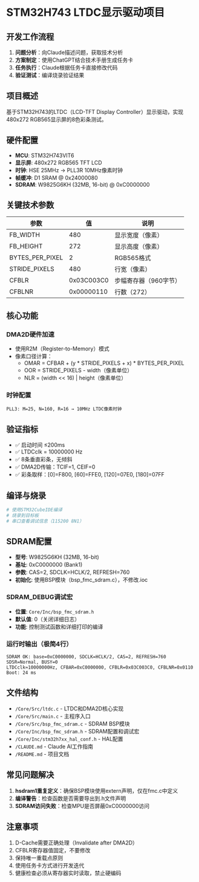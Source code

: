 # STM32H743 LTDC显示驱动项目

## 开发工作流程
1. **问题分析**：向Claude描述问题，获取技术分析
2. **方案制定**：使用ChatGPT结合技术手册生成任务卡
3. **任务执行**：Claude根据任务卡直接修改代码
4. **验证测试**：编译烧录验证结果

## 项目概述
基于STM32H743的LTDC（LCD-TFT Display Controller）显示驱动，实现480x272 RGB565显示屏的8色彩条测试。

## 硬件配置
- **MCU**: STM32H743VIT6
- **显示屏**: 480x272 RGB565 TFT LCD
- **时钟**: HSE 25MHz → PLL3R 10MHz像素时钟
- **帧缓冲**: D1 SRAM @ 0x24000080
- **SDRAM**: W9825G6KH (32MB, 16-bit) @ 0xC0000000

## 关键技术参数
| 参数 | 值 | 说明 |
|-----|-----|-----|
| FB_WIDTH | 480 | 显示宽度（像素） |
| FB_HEIGHT | 272 | 显示高度（像素） |
| BYTES_PER_PIXEL | 2 | RGB565格式 |
| STRIDE_PIXELS | 480 | 行宽（像素） |
| CFBLR | 0x03C003C0 | 步幅寄存器（960字节） |
| CFBLNR | 0x00000110 | 行数（272） |

## 核心功能
### DMA2D硬件加速
- 使用R2M（Register-to-Memory）模式
- 像素口径计算：
  - OMAR = CFBAR + (y * STRIDE_PIXELS + x) * BYTES_PER_PIXEL
  - OOR = STRIDE_PIXELS - width（像素单位）
  - NLR = (width << 16) | height（像素单位）

### 时钟配置
```
PLL3: M=25, N=160, R=16 → 10MHz LTDC像素时钟
```

## 验证指标
- ✅ 启动时间 ≤200ms
- ✅ LTDCclk = 10000000 Hz
- ✅ 8条垂直彩条，无倾斜
- ✅ DMA2D传输：TCIF=1, CEIF=0
- ✅ 彩条取样：[0]=F800, [60]=FFE0, [120]=07E0, [180]=07FF

## 编译与烧录
```bash
# 使用STM32CubeIDE编译
# 烧录到目标板
# 串口查看调试信息（115200 8N1）
```

## SDRAM配置
- **型号**: W9825G6KH (32MB, 16-bit)
- **基址**: 0xC0000000 (Bank1)
- **参数**: CAS=2, SDCLK=HCLK/2, REFRESH=760
- **初始化**: 使用BSP模块（bsp_fmc_sdram.c），不修改.ioc

### SDRAM_DEBUG调试宏
- **位置**: `Core/Inc/bsp_fmc_sdram.h`
- **默认值**: 0（关闭详细日志）
- **功能**: 控制测试函数和详细打印的编译

### 运行时输出（极简4行）
```
SDRAM OK: base=0xC0000000, SDCLK=HCLK/2, CAS=2, REFRESH=760
SDSR=Normal, BUSY=0
LTDCclk≈10000000Hz, CFBAR=0xC0000000, CFBLR=0x03C003C0, CFBLNR=0x0110
Boot: 24 ms
```

## 文件结构
- `/Core/Src/ltdc.c` - LTDC和DMA2D核心实现
- `/Core/Src/main.c` - 主程序入口
- `/Core/Src/bsp_fmc_sdram.c` - SDRAM BSP模块
- `/Core/Inc/bsp_fmc_sdram.h` - SDRAM配置和调试宏
- `/Core/Inc/stm32h7xx_hal_conf.h` - HAL配置
- `/CLAUDE.md` - Claude AI工作指南
- `/README.md` - 项目文档

## 常见问题解决
1. **hsdram1重复定义**：确保BSP模块使用extern声明，仅在fmc.c中定义
2. **编译警告**：检查函数是否需要导出到.h文件声明
3. **SDRAM访问失败**：检查MPU是否屏蔽0xC0000000访问

## 注意事项
1. D-Cache需要正确处理（Invalidate after DMA2D）
2. CFBLR寄存器值固定，不要修改
3. 保持唯一重载点原则
4. 使用任务卡方式进行开发迭代
5. 健康检查必须从寄存器实时读取，禁止硬编码